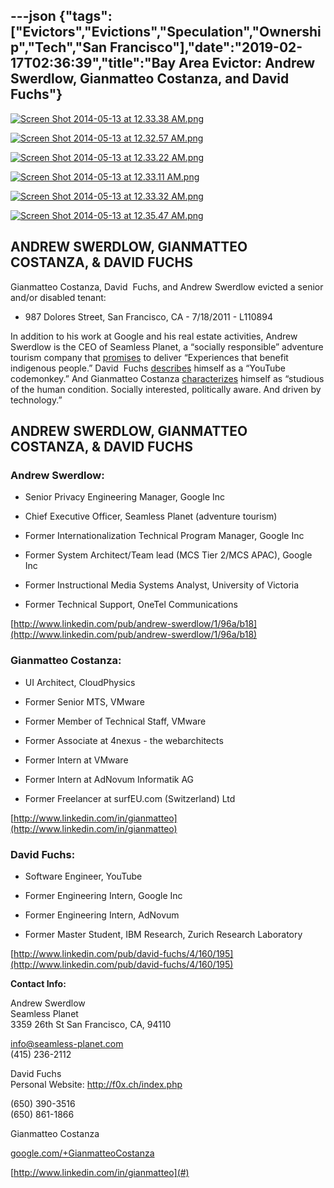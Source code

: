 ---json
{"tags":["Evictors","Evictions","Speculation","Ownership","Tech","San Francisco"],"date":"2019-02-17T02:36:39","title":"Bay Area Evictor: Andrew Swerdlow, Gianmatteo Costanza, and David Fuchs"}
---

[![Screen Shot 2014-05-13 at 12.33.38 AM.png](/assets/uploads/Screen+Shot+2014-05-13+at+12.33.38+AM.png)](https://images.squarespace-cdn.com/content/v1/52b7d7a6e4b0b3e376ac8ea2/1399966157514-00V2S3IDVH7EGXDHU6IV/ke17ZwdGBToddI8pDm48kDdQbjtGuxZvySG4-cMjcntZw-zPPgdn4jUwVcJE1ZvWhcwhEtWJXoshNdA9f1qD7R6SWOyAW0y1cpSTASaRj-wILRFo2qUV6anw4Ln3aPpcuO37m9hhzYGGRr4l3uBotw/Screen+Shot+2014-05-13+at+12.33.38+AM.png) 

[![Screen Shot 2014-05-13 at 12.32.57 AM.png](/assets/uploads/Screen+Shot+2014-05-13+at+12.32.57+AM.png)](https://images.squarespace-cdn.com/content/v1/52b7d7a6e4b0b3e376ac8ea2/1399966153377-HRUX3KROE8ET89CFXYPL/ke17ZwdGBToddI8pDm48kL0x1f6V4EFoMJTu9YdhpoBZw-zPPgdn4jUwVcJE1ZvWEtT5uBSRWt4vQZAgTJucoTqqXjS3CfNDSuuf31e0tVGUopejkID580KX33qNI-aMVvgtJ-pwV9a7KZkRx8eJEKQvevUbj177dmcMs1F0H-0/Screen+Shot+2014-05-13+at+12.32.57+AM.png) 

[![Screen Shot 2014-05-13 at 12.33.22 AM.png](/assets/uploads/Screen+Shot+2014-05-13+at+12.33.22+AM.png)](https://images.squarespace-cdn.com/content/v1/52b7d7a6e4b0b3e376ac8ea2/1399966155060-F1PBWSWTZVEUXP973LTD/ke17ZwdGBToddI8pDm48kB4flAWGnp_vvsuHEnstinVZw-zPPgdn4jUwVcJE1ZvWhcwhEtWJXoshNdA9f1qD7Rb66VC8y5UmDKESC3gpGyWcf9X3efWVsr03jzGfWcfy0KTeYkHSXZDj3FYM-vc08Q/Screen+Shot+2014-05-13+at+12.33.22+AM.png) 

[![Screen Shot 2014-05-13 at 12.33.11 AM.png](/assets/uploads/Screen+Shot+2014-05-13+at+12.33.11+AM.png)](https://images.squarespace-cdn.com/content/v1/52b7d7a6e4b0b3e376ac8ea2/1399966159554-P6RBUO7675HTXYV6IC1V/ke17ZwdGBToddI8pDm48kDOdvtKsvvBXe4VMY_B19-lZw-zPPgdn4jUwVcJE1ZvWQUxwkmyExglNqGp0IvTJZUJFbgE-7XRK3dMEBRBhUpx82YF6xrbmdf_fm3B1zRhoHJcdMd1Tyy1AVIWQD5xAahaDerbfMsMENbIn84alq-I/Screen+Shot+2014-05-13+at+12.33.11+AM.png) 

[![Screen Shot 2014-05-13 at 12.33.32 AM.png](/assets/uploads/Screen+Shot+2014-05-13+at+12.33.32+AM.png)](https://images.squarespace-cdn.com/content/v1/52b7d7a6e4b0b3e376ac8ea2/1399966155981-DRJCSYWB5PJWXRPQN2LR/ke17ZwdGBToddI8pDm48kGJSHH4MldiKFEFTfJ0pU7NZw-zPPgdn4jUwVcJE1ZvWhcwhEtWJXoshNdA9f1qD7XxG-9FZQiNMT_ZdcQnlMXav9aBbpVpd6mFJ8t_mXv2Oc8ZlO1HULPQH3xPOzDWjoQ/Screen+Shot+2014-05-13+at+12.33.32+AM.png) 

[![Screen Shot 2014-05-13 at 12.35.47 AM.png](/assets/uploads/Screen+Shot+2014-05-13+at+12.35.47+AM.png)](https://images.squarespace-cdn.com/content/v1/52b7d7a6e4b0b3e376ac8ea2/1399966230362-N7QG3Q1NSS3SJ652ALK5/ke17ZwdGBToddI8pDm48kDdLtC2Sn1JiBfzR8kay6GFZw-zPPgdn4jUwVcJE1ZvWhcwhEtWJXoshNdA9f1qD7Rb66VC8y5UmDKESC3gpGyVB6LJ7PYNFYtEK0aofZ1uRihx-t9pnLTVrdIVOXQkBZQ/Screen+Shot+2014-05-13+at+12.35.47+AM.png) 

**ANDREW SWERDLOW, GIANMATTEO COSTANZA, & DAVID FUCHS**
-------------------------------------------------------

Gianmatteo Costanza, David  Fuchs, and Andrew Swerdlow evicted a senior and/or disabled tenant:

*   987 Dolores Street, San Francisco, CA - 7/18/2011 - L110894
    

In addition to his work at Google and his real estate activities, Andrew Swerdlow is the CEO of Seamless Planet, a “socially responsible” adventure tourism company that [promises](http://seamlessplanet.com/pages/about-us) to deliver “Experiences that benefit indigenous people.” David  Fuchs [describes](http://www.linkedin.com/pub/david-fuchs/4/160/195) himself as a “YouTube codemonkey.” And Gianmatteo Costanza [characterizes](https://plus.google.com/+GianmatteoCostanza/about) himself as “studious of the human condition. Socially interested, politically aware. And driven by technology.”

**ANDREW SWERDLOW, GIANMATTEO COSTANZA, & DAVID FUCHS**
-------------------------------------------------------

### **Andrew Swerdlow:**

*   Senior Privacy Engineering Manager, Google Inc
    
*   Chief Executive Officer, Seamless Planet (adventure tourism)
    
*   Former Internationalization Technical Program Manager, Google Inc
    
*   Former System Architect/Team lead (MCS Tier 2/MCS APAC), Google Inc
    
*   Former Instructional Media Systems Analyst, University of Victoria
    
*   Former Technical Support, OneTel Communications 
    

 [http://www.linkedin.com/pub/andrew-swerdlow/1/96a/b18](http://www.linkedin.com/pub/andrew-swerdlow/1/96a/b18)

### **Gianmatteo Costanza:**

*   UI Architect, CloudPhysics
    
*   Former Senior MTS, VMware 
    
*   Former Member of Technical Staff, VMware 
    
*   Former Associate at 4nexus - the webarchitects 
    
*   Former Intern at VMware 
    
*   Former Intern at AdNovum Informatik AG 
    
*   Former Freelancer at surfEU.com (Switzerland) Ltd
    

[http://www.linkedin.com/in/gianmatteo](http://www.linkedin.com/in/gianmatteo)

### David Fuchs:

*   Software Engineer, YouTube
    
*   Former Engineering Intern, Google Inc
    
*   Former Engineering Intern, AdNovum
    
*   Former Master Student, IBM Research, Zurich Research Laboratory
    

 [http://www.linkedin.com/pub/david-fuchs/4/160/195](http://www.linkedin.com/pub/david-fuchs/4/160/195)

  
**Contact Info:**

Andrew Swerdlow  
Seamless Planet  
3359 26th St San Francisco, CA, 94110

[info@seamless-planet.com](#)  
(415) 236-2112

David Fuchs  
Personal Website: http://f0x.ch/index.php

(650) 390-3516  
(650) 861-1866

Gianmatteo Costanza

[google.com/+GianmatteoCostanza](#)

[http://www.linkedin.com/in/gianmatteo](#)